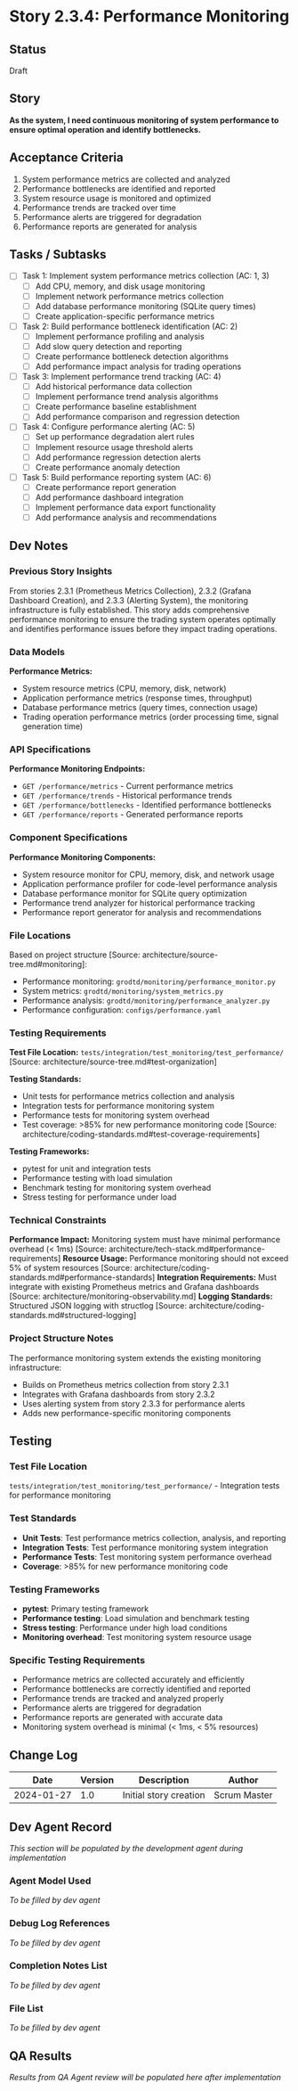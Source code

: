 # Story 2.3.4: Performance Monitoring

## Status
Draft

## Story
**As the system, I need continuous monitoring of system performance to ensure optimal operation and identify bottlenecks.**

## Acceptance Criteria
1. System performance metrics are collected and analyzed
2. Performance bottlenecks are identified and reported
3. System resource usage is monitored and optimized
4. Performance trends are tracked over time
5. Performance alerts are triggered for degradation
6. Performance reports are generated for analysis

## Tasks / Subtasks
- [ ] Task 1: Implement system performance metrics collection (AC: 1, 3)
  - [ ] Add CPU, memory, and disk usage monitoring
  - [ ] Implement network performance metrics collection
  - [ ] Add database performance monitoring (SQLite query times)
  - [ ] Create application-specific performance metrics
- [ ] Task 2: Build performance bottleneck identification (AC: 2)
  - [ ] Implement performance profiling and analysis
  - [ ] Add slow query detection and reporting
  - [ ] Create performance bottleneck detection algorithms
  - [ ] Add performance impact analysis for trading operations
- [ ] Task 3: Implement performance trend tracking (AC: 4)
  - [ ] Add historical performance data collection
  - [ ] Implement performance trend analysis algorithms
  - [ ] Create performance baseline establishment
  - [ ] Add performance comparison and regression detection
- [ ] Task 4: Configure performance alerting (AC: 5)
  - [ ] Set up performance degradation alert rules
  - [ ] Implement resource usage threshold alerts
  - [ ] Add performance regression detection alerts
  - [ ] Create performance anomaly detection
- [ ] Task 5: Build performance reporting system (AC: 6)
  - [ ] Create performance report generation
  - [ ] Add performance dashboard integration
  - [ ] Implement performance data export functionality
  - [ ] Add performance analysis and recommendations

## Dev Notes

### Previous Story Insights
From stories 2.3.1 (Prometheus Metrics Collection), 2.3.2 (Grafana Dashboard Creation), and 2.3.3 (Alerting System), the monitoring infrastructure is fully established. This story adds comprehensive performance monitoring to ensure the trading system operates optimally and identifies performance issues before they impact trading operations.

### Data Models
**Performance Metrics:**
- System resource metrics (CPU, memory, disk, network)
- Application performance metrics (response times, throughput)
- Database performance metrics (query times, connection usage)
- Trading operation performance metrics (order processing time, signal generation time)

### API Specifications
**Performance Monitoring Endpoints:**
- `GET /performance/metrics` - Current performance metrics
- `GET /performance/trends` - Historical performance trends
- `GET /performance/bottlenecks` - Identified performance bottlenecks
- `GET /performance/reports` - Generated performance reports

### Component Specifications
**Performance Monitoring Components:**
- System resource monitor for CPU, memory, disk, and network usage
- Application performance profiler for code-level performance analysis
- Database performance monitor for SQLite query optimization
- Performance trend analyzer for historical performance tracking
- Performance report generator for analysis and recommendations

### File Locations
Based on project structure [Source: architecture/source-tree.md#monitoring]:
- Performance monitoring: `grodtd/monitoring/performance_monitor.py`
- System metrics: `grodtd/monitoring/system_metrics.py`
- Performance analysis: `grodtd/monitoring/performance_analyzer.py`
- Performance configuration: `configs/performance.yaml`

### Testing Requirements
**Test File Location:** `tests/integration/test_monitoring/test_performance/` [Source: architecture/source-tree.md#test-organization]

**Testing Standards:**
- Unit tests for performance metrics collection and analysis
- Integration tests for performance monitoring system
- Performance tests for monitoring system overhead
- Test coverage: >85% for new performance monitoring code [Source: architecture/coding-standards.md#test-coverage-requirements]

**Testing Frameworks:**
- pytest for unit and integration tests
- Performance testing with load simulation
- Benchmark testing for monitoring system overhead
- Stress testing for performance under load

### Technical Constraints
**Performance Impact:** Monitoring system must have minimal performance overhead (< 1ms) [Source: architecture/tech-stack.md#performance-requirements]
**Resource Usage:** Performance monitoring should not exceed 5% of system resources [Source: architecture/coding-standards.md#performance-standards]
**Integration Requirements:** Must integrate with existing Prometheus metrics and Grafana dashboards [Source: architecture/monitoring-observability.md]
**Logging Standards:** Structured JSON logging with structlog [Source: architecture/coding-standards.md#structured-logging]

### Project Structure Notes
The performance monitoring system extends the existing monitoring infrastructure:
- Builds on Prometheus metrics collection from story 2.3.1
- Integrates with Grafana dashboards from story 2.3.2
- Uses alerting system from story 2.3.3 for performance alerts
- Adds new performance-specific monitoring components

## Testing

### Test File Location
`tests/integration/test_monitoring/test_performance/` - Integration tests for performance monitoring

### Test Standards
- **Unit Tests**: Test performance metrics collection, analysis, and reporting
- **Integration Tests**: Test performance monitoring system integration
- **Performance Tests**: Test monitoring system performance overhead
- **Coverage**: >85% for new performance monitoring code

### Testing Frameworks
- **pytest**: Primary testing framework
- **Performance testing**: Load simulation and benchmark testing
- **Stress testing**: Performance under high load conditions
- **Monitoring overhead**: Test monitoring system resource usage

### Specific Testing Requirements
- Performance metrics are collected accurately and efficiently
- Performance bottlenecks are correctly identified and reported
- Performance trends are tracked and analyzed properly
- Performance alerts are triggered for degradation
- Performance reports are generated with accurate data
- Monitoring system overhead is minimal (< 1ms, < 5% resources)

## Change Log
| Date | Version | Description | Author |
|------|---------|-------------|--------|
| 2024-01-27 | 1.0 | Initial story creation | Scrum Master |

## Dev Agent Record
*This section will be populated by the development agent during implementation*

### Agent Model Used
*To be filled by dev agent*

### Debug Log References
*To be filled by dev agent*

### Completion Notes List
*To be filled by dev agent*

### File List
*To be filled by dev agent*

## QA Results
*Results from QA Agent review will be populated here after implementation*

